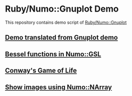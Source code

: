 # Ruby/Numo::Gnuplot Demo

This repository contains demo script of
[Ruby/Numo::Gnuplot](https://github.com/ruby-numo/gnuplot)

## [Demo translated from Gnuplot demo](gnuplot)

## [Bessel functions in Numo::GSL](gsl/bessel)

## [Conway's Game of Life](misc/lifegame)

## [Show images using Numo::NArray](misc/image)
